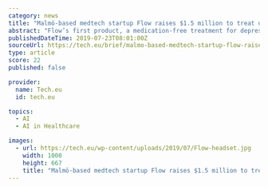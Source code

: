 ```yaml
---
category: news
title: "Malmö-based medtech startup Flow raises $1.5 million to treat depression with AI"
abstract: "Flow’s first product, a medication-free treatment for depression, lies in the intersection of medtech, digital health, hardware, psychology and artificial intelligence. It combines a brain stimulation wearable and an app-based therapy program to create a ..."
publishedDateTime: 2019-07-23T08:01:00Z
sourceUrl: https://tech.eu/brief/malmo-based-medtech-startup-flow-raises-1-5-million-to-treat-depression-with-ai/
type: article
score: 22
published: false

provider:
  name: Tech.eu
  id: tech.eu

topics:
  - AI
  - AI in Healthcare

images:
  - url: https://tech.eu/wp-content/uploads/2019/07/Flow-headset.jpg
    width: 1000
    height: 667
    title: "Malmö-based medtech startup Flow raises $1.5 million to treat depression with AI"
---
```

